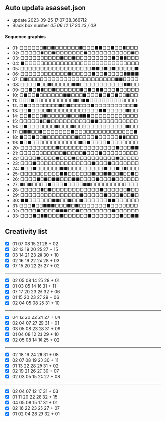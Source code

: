## Auto update asasset.json

* update 2023-09-25 17:07:38.366712
* Black box number _05 06 12 17 20 33 / 09_
#### Sequence graphics

* 01: □□□□□□■□■□□□□□□■□□□■■□□■□□■□□□
* 02: □□□□□■□□■□□□□□□□■□□□□□□□□□□□■□
* 03: □□□□□□□□□□■□□■□□□□□□□□□■□■■□□□
* 04: ■□□□□□□□□□□□□□□□□□□□□□□□□□□□□□
* 05: □□□□□□□□□□□□□□□□□□■■□■□■□□□□□■
* 06: □□□□□□□□□□□□■□□□□□■□□■□□□□■■■■
* 07: □■□□□□□□□□□□□□□□□□□□□□□□■■□□□□
* 08: □□□□■□□■□□□□□■■□□□□□□□□□□□■■□□
* 09: □□■□■■□□■□□□□□□■□■□■■□□□■□□□□□
* 10: □■□□■□□□□□□■■□□□■□□□■□■□■□□■□□
* 11: □□□■□□□□□□□□□□■□■■□□□□□□□□□□□□
* 12: □■□□□□□□□□■□■□□□□□■□□□□□□□□□□■
* 13: □□■□□□□■□□□□□□□□□□□□■■□□□□□■□□
* 14: □□■□□□■□□□□□■□□■■■□□□□□□□□□□□□
* 15: □□□□□■□■□□□□□□□□□□■■□□□□□□□□□□
* 16: □■□□□□□□□■□□□■□□□□□□□□□□□□□■□□
* 17: □■■□□■□□□□□□□■□□□□□□□□□□□□□□□■
* 18: ■□□■□□■□□□□□□□■□□□□■□□□□□■■□□□
* 19: ■□■□□□□□□□□□□□□■□■□□□□■□□□□□□□
* 20: □□□□□□□□□■□□□□□□□□□□□□□□■□□□■■
* 21: □□□□□□□□□□□■□□□□■□□□■□□□□□□□□□
* 22: □□□□■□□□□■□□□■□□□□□□□□□□■□□□□□
* 23: □□□■□□□□□□□□□□□□□□■□□□■□□□□□□□
* 24: ■□□■□□□□□□■■□□□□□□□□□■□□■□■□□□
* 25: □□□□□□□□□□■■□□□□□□■□□■■□□■□□■□
* 26: □□□□■□■□■■□□□■■□□□□■□□□■□□□□□□
* 27: ■□■□□□□■□□□■□□□□■■□□□□□□□□□□□□
* 28: □□□□□■□■□□□□□□□□□□□□■□□□□□□■□□
* 29: □□□□□□□□□□□□□□□■□□□□□■□□□■□□■□
* 30: ■■□□□□□□■■□□■□□■□□□□□□■■□□□□□□
* 31: □□□■□□■■■□□□■□■□□□□□□□■□□□□□□□
* 32: □□□□■□□□□■■■□□■□□□□□□□□■□□□□□□
* 33: □□□■□■■□□□■□□□□□□■□□□□□□□■□□■■
## Creativity list

- [x] 01 07 08 15 21 28 + 02
- [x] 02 13 19 20 25 27 + 15
- [x] 03 14 21 23 28 30 + 10
- [x] 02 16 19 22 24 28 + 03
- [x] 07 15 20 22 25 27 + 02
***
- [x] 02 05 08 14 25 28 + 01
- [x] 01 03 05 14 16 31 + 11
- [x] 07 17 20 23 26 32 + 06
- [x] 01 15 20 23 27 29 + 06
- [x] 02 04 05 08 25 31 + 10
***
- [x] 04 12 20 22 24 27 + 04
- [x] 02 04 07 27 29 31 + 01
- [x] 03 05 08 23 28 31 + 09
- [x] 01 04 08 12 23 29 + 10
- [x] 02 05 08 14 16 25 + 02
***
- [x] 02 18 19 24 29 31 + 08
- [x] 02 07 08 19 20 30 + 11
- [x] 01 13 22 28 29 31 + 02
- [x] 02 19 21 26 27 30 + 07
- [x] 02 03 05 15 24 27 + 08
***
- [x] 02 04 07 12 17 31 + 03
- [x] 01 11 20 22 28 32 + 15
- [x] 04 05 08 15 17 31 + 01
- [x] 02 16 22 23 25 27 + 07
- [x] 01 02 04 28 29 32 + 01
